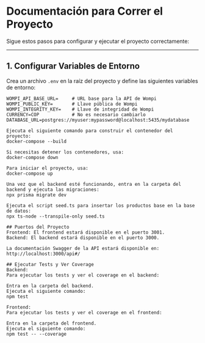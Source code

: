 # Documentación para Correr el Proyecto

Sigue estos pasos para configurar y ejecutar el proyecto correctamente:

---

## 1. **Configurar Variables de Entorno**
Crea un archivo `.env` en la raíz del proyecto y define las siguientes variables de entorno:

```env
WOMPI_API_BASE_URL=     # URL base para la API de Wompi
WOMPI_PUBLIC_KEY=       # Llave pública de Wompi
WOMPI_INTEGRITY_KEY=    # Llave de integridad de Wompi
CURRENCY=COP            # No es necesario cambiarlo
DATABASE_URL=postgres://myuser:mypassword@localhost:5435/mydatabase

Ejecuta el siguiente comando para construir el contenedor del proyecto:
docker-compose --build

Si necesitas detener los contenedores, usa:
docker-compose down

Para iniciar el proyecto, usa:
docker-compose up

Una vez que el backend esté funcionando, entra en la carpeta del backend y ejecuta las migraciones:
npx prisma migrate dev

Ejecuta el script seed.ts para insertar los productos base en la base de datos:
npx ts-node --transpile-only seed.ts

## Puertos del Proyecto
Frontend: El frontend estará disponible en el puerto 3001.
Backend: El backend estará disponible en el puerto 3000.

La documentación Swagger de la API estará disponible en:
http://localhost:3000/api#/

## Ejecutar Tests y Ver Coverage
Backend:
Para ejecutar los tests y ver el coverage en el backend:

Entra en la carpeta del backend.
Ejecuta el siguiente comando:
npm test

Frontend:
Para ejecutar los tests y ver el coverage en el frontend:

Entra en la carpeta del frontend.
Ejecuta el siguiente comando:
npm test -- --coverage
